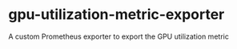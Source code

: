 # gpu-utilization-metric-exporter
A custom Prometheus exporter to export the GPU utilization metric 
